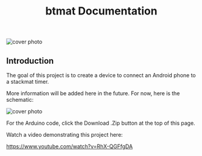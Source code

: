 ﻿---
title: btmat Documentation
favicon: "favicon.ico"
---

![cover photo](https://raw.github.com/jayanth-rajakumar/ledmat/master/docs/coverphoto.jpg)


## Introduction

The goal of this project is to create a device to connect an Android phone to a stackmat timer.

More information will be added here in the future. For now, here is the schematic:

![cover photo](https://raw.github.com/jayanth-rajakumar/ledmat/master/docs/schematic.png)

For the Arduino code, click the Download .Zip button at the top of this page.

Watch a video demonstrating this project here:

https://www.youtube.com/watch?v=RhX-QGFfgDA